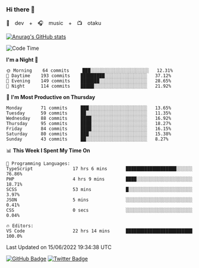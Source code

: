 ### Hi there 👋

🚀　dev　+　🎧　music　+　📺　otaku


[![Anurag's GitHub stats](https://github-readme-stats.vercel.app/api?username=koheitasaka&count_private=true&show_icons=true&theme=monokai)](https://github.com/koheitasaka/github-readme-stats)

<!--START_SECTION:waka-->
![Code Time](http://img.shields.io/badge/Code%20Time-0%20secs-blue)

**I'm a Night 🦉** 

```text
🌞 Morning    64 commits     ███░░░░░░░░░░░░░░░░░░░░░░   12.31% 
🌆 Daytime    193 commits    █████████░░░░░░░░░░░░░░░░   37.12% 
🌃 Evening    149 commits    ███████░░░░░░░░░░░░░░░░░░   28.65% 
🌙 Night      114 commits    █████░░░░░░░░░░░░░░░░░░░░   21.92%

```
📅 **I'm Most Productive on Thursday** 

```text
Monday       71 commits     ███░░░░░░░░░░░░░░░░░░░░░░   13.65% 
Tuesday      59 commits     ██░░░░░░░░░░░░░░░░░░░░░░░   11.35% 
Wednesday    88 commits     ████░░░░░░░░░░░░░░░░░░░░░   16.92% 
Thursday     95 commits     ████░░░░░░░░░░░░░░░░░░░░░   18.27% 
Friday       84 commits     ████░░░░░░░░░░░░░░░░░░░░░   16.15% 
Saturday     80 commits     ███░░░░░░░░░░░░░░░░░░░░░░   15.38% 
Sunday       43 commits     ██░░░░░░░░░░░░░░░░░░░░░░░   8.27%

```


📊 **This Week I Spent My Time On** 

```text
💬 Programming Languages: 
TypeScript               17 hrs 6 mins       ███████████████████░░░░░░   76.86% 
PHP                      4 hrs 9 mins        ████░░░░░░░░░░░░░░░░░░░░░   18.71% 
SCSS                     53 mins             █░░░░░░░░░░░░░░░░░░░░░░░░   3.97% 
JSON                     5 mins              ░░░░░░░░░░░░░░░░░░░░░░░░░   0.41% 
CSS                      0 secs              ░░░░░░░░░░░░░░░░░░░░░░░░░   0.04%

🔥 Editors: 
VS Code                  22 hrs 14 mins      █████████████████████████   100.0%

```


 Last Updated on 15/06/2022 19:34:38 UTC
<!--END_SECTION:waka-->

[![GitHub Badge](https://img.shields.io/badge/GitHub-100000?style=for-the-badge&logo=github&logoColor=white)](https://github.com/koheitasaka)
[![Twitter Badge](https://img.shields.io/badge/Twitter-1DA1F2?style=for-the-badge&logo=twitter&logoColor=white)](https://twitter.com/sleep_asleep_)
